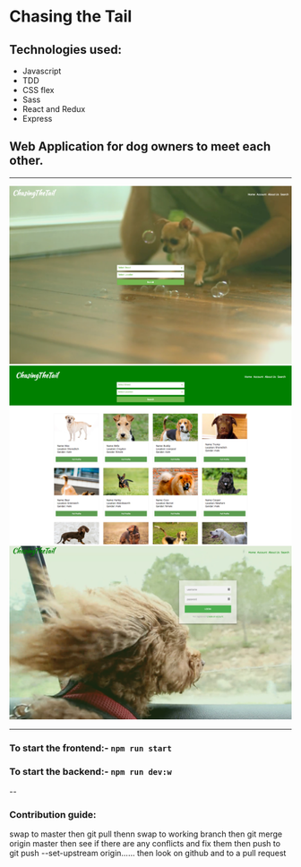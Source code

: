 # Chasing the Tail

## Technologies used:

- Javascript
- TDD
- CSS flex
- Sass
- React and Redux
- Express

## Web Application for dog owners to meet each other.
---

<img  width ="600px" src="./static/img/screenshots/Screenshot1.png" alt="screenshot1"/>
<img  width ="600px" src="./static/img/screenshots/Screenshot2.png" alt="screenshot2"/>
<img  width ="600px" src="./static/img/screenshots/Screenshot3.png" alt="screenshot3"/>

---

### To start the frontend:- `npm run start`

### To start the backend:- `npm run dev:w`

--

### Contribution guide:

swap to master
then git pull
thenn swap to working branch
then git merge origin master
then see if there are any conflicts and fix them
then push to git push --set-upstream origin......
then look on github and to a pull request
